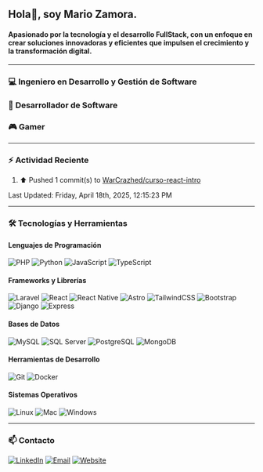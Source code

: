## Hola👋, soy Mario Zamora.

#### Apasionado por la tecnología y el desarrollo FullStack, con un enfoque en crear soluciones innovadoras y eficientes que impulsen el crecimiento y la transformación digital.

---

### :computer: **Ingeniero en Desarrollo y Gestión de Software**
### :pencil: **Desarrollador de Software**
### :video_game: **Gamer**

---

### :zap: Actividad Reciente
<!--RECENT_ACTIVITY:start-->
1. ⬆️ Pushed 1 commit(s) to [WarCrazhed/curso-react-intro](https://github.com/WarCrazhed/curso-react-intro)<br>
<!--RECENT_ACTIVITY:end-->

<!--RECENT_ACTIVITY:last_update-->
Last Updated: Friday, April 18th, 2025, 12:15:23 PM
<!--RECENT_ACTIVITY:last_update_end-->

---

### :hammer_and_wrench: **Tecnologías y Herramientas**

#### Lenguajes de Programación
![PHP](https://img.shields.io/badge/PHP-777BB4?style=for-the-badge&logo=php&logoColor=white)
![Python](https://img.shields.io/badge/Python-3776AB?style=for-the-badge&logo=python&logoColor=white)
![JavaScript](https://img.shields.io/badge/JavaScript-F7DF1E?style=for-the-badge&logo=javascript&logoColor=black)
![TypeScript](https://img.shields.io/badge/TypeScript-3178C6?style=for-the-badge&logo=typescript&logoColor=white)

#### Frameworks y Librerías
![Laravel](https://img.shields.io/badge/Laravel-FF2D20?style=for-the-badge&logo=laravel&logoColor=white)
![React](https://img.shields.io/badge/React-61DAFB?style=for-the-badge&logo=react&logoColor=black)
![React Native](https://img.shields.io/badge/React_Native-61DAFB?style=for-the-badge&logo=react&logoColor=black)
![Astro](https://img.shields.io/badge/Astro-FF5D01?style=for-the-badge&logo=astro&logoColor=white)
![TailwindCSS](https://img.shields.io/badge/Tailwind_CSS-38B2AC?style=for-the-badge&logo=tailwind-css&logoColor=white)
![Bootstrap](https://img.shields.io/badge/Bootstrap-7952B3?style=for-the-badge&logo=bootstrap&logoColor=white)
![Django](https://img.shields.io/badge/Django-092E20?style=for-the-badge&logo=django&logoColor=white)
![Express](https://img.shields.io/badge/Express-000000?style=for-the-badge&logo=express&logoColor=white)

#### Bases de Datos
![MySQL](https://img.shields.io/badge/MySQL-4479A1?style=for-the-badge&logo=mysql&logoColor=white)
![SQL Server](https://img.shields.io/badge/SQL_Server-CC2927?style=for-the-badge&logo=microsoft-sql-server&logoColor=white)
![PostgreSQL](https://img.shields.io/badge/PostgreSQL-4169E1?style=for-the-badge&logo=postgresql&logoColor=white)
![MongoDB](https://img.shields.io/badge/MongoDB-47A248?style=for-the-badge&logo=mongodb&logoColor=white)

#### Herramientas de Desarrollo
![Git](https://img.shields.io/badge/Git-F05032?style=for-the-badge&logo=git&logoColor=white)
![Docker](https://img.shields.io/badge/Docker-2496ED?style=for-the-badge&logo=docker&logoColor=white)

#### Sistemas Operativos
![Linux](https://img.shields.io/badge/Linux-FCC624?style=for-the-badge&logo=linux&logoColor=black)
![Mac](https://img.shields.io/badge/macOS-000000?style=for-the-badge&logo=apple&logoColor=white)
![Windows](https://img.shields.io/badge/Windows-0078D6?style=for-the-badge&logo=windows&logoColor=white)

---

### :mailbox: **Contacto**
[![LinkedIn](https://img.shields.io/badge/LinkedIn-0077B5?style=for-the-badge&logo=linkedin&logoColor=white)](https://www.linkedin.com/in/mario-zamora-b4bb07224)
[![Email](https://img.shields.io/badge/Email-D14836?style=for-the-badge&logo=gmail&logoColor=white)](mailto:mariozamora5126@gmail.com)
[![Website](https://img.shields.io/badge/Website-FF7139?style=for-the-badge&logo=google-chrome&logoColor=white)](https://mellow-puffpuff-8b5745.netlify.app/#skill)
